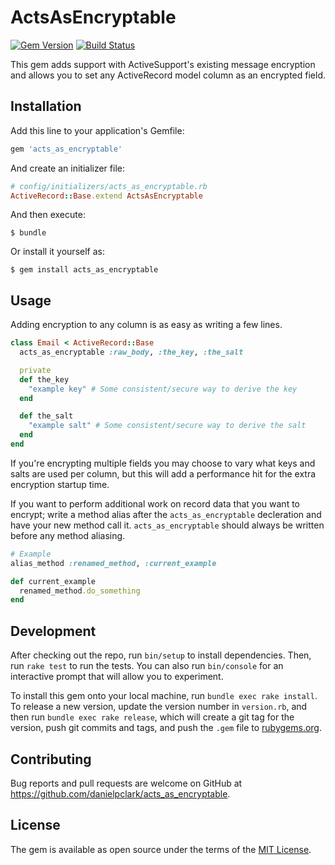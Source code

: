 # ActsAsEncryptable
[![Gem Version](https://badge.fury.io/rb/acts_as_encryptable.svg)](https://badge.fury.io/rb/acts_as_encryptable)
[![Build Status](https://travis-ci.org/danielpclark/acts_as_encryptable.svg?branch=master)](https://travis-ci.org/danielpclark/acts_as_encryptable)

This gem adds support with ActiveSupport's existing message encryption
and allows you to set any ActiveRecord model column as an encrypted field.


## Installation

Add this line to your application's Gemfile:

```ruby
gem 'acts_as_encryptable'
```

And create an initializer file:

```ruby
# config/initializers/acts_as_encryptable.rb
ActiveRecord::Base.extend ActsAsEncryptable
```

And then execute:

    $ bundle

Or install it yourself as:

    $ gem install acts_as_encryptable

## Usage

Adding encryption to any column is as easy as writing a few lines.

```ruby
class Email < ActiveRecord::Base
  acts_as_encryptable :raw_body, :the_key, :the_salt

  private
  def the_key
    "example key" # Some consistent/secure way to derive the key
  end

  def the_salt
    "example salt" # Some consistent/secure way to derive the salt
  end
end
```

If you're encrypting multiple fields you may choose to vary what keys and salts
are used per column, but this will add a performance hit for the extra
encryption startup time.

If you want to perform additional work on record data that you want to encrypt;
write a method alias after the `acts_as_encryptable` decleration and have your
new method call it.  `acts_as_encryptable` should always be written before any
method aliasing.

```ruby
# Example
alias_method :renamed_method, :current_example

def current_example
  renamed_method.do_something
end
```

## Development

After checking out the repo, run `bin/setup` to install dependencies. Then, run `rake test` to run the tests. You can also run `bin/console` for an interactive prompt that will allow you to experiment.

To install this gem onto your local machine, run `bundle exec rake install`. To release a new version, update the version number in `version.rb`, and then run `bundle exec rake release`, which will create a git tag for the version, push git commits and tags, and push the `.gem` file to [rubygems.org](https://rubygems.org).

## Contributing

Bug reports and pull requests are welcome on GitHub at https://github.com/danielpclark/acts_as_encryptable.


## License

The gem is available as open source under the terms of the [MIT License](http://opensource.org/licenses/MIT).

